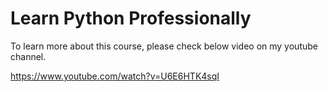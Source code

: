 # Learn Python Professionally
To learn more about this course, please check below video on my youtube channel.

https://www.youtube.com/watch?v=U6E6HTK4sqI

